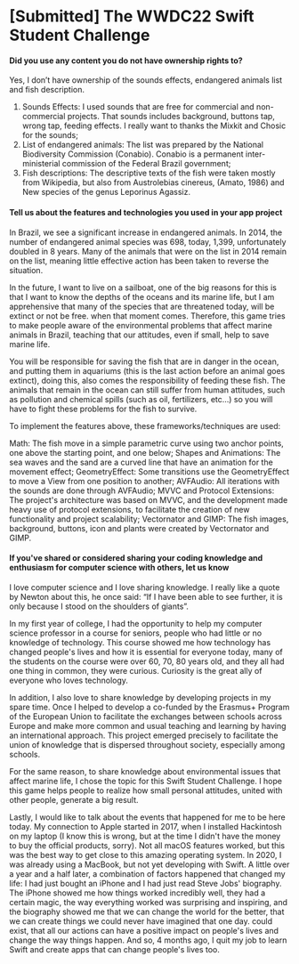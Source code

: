 # [Submitted] The WWDC22 Swift Student Challenge

#### Did you use any content you do not have ownership rights to?

Yes, I don’t have ownership of the sounds effects, endangered animals list and fish description.

1. Sounds Effects: I used sounds that are free for commercial and non-commercial projects. That sounds includes background, buttons tap, wrong tap, feeding effects. I really want to thanks the Mixkit and Chosic for the sounds;
2. List of endangered animals: The list was prepared by the National Biodiversity Commission (Conabio). Conabio is a permanent inter-ministerial commission of the Federal Brazil government;
3. Fish descriptions: The descriptive texts of the fish were taken mostly from Wikipedia, but also from Austrolebias cinereus, (Amato, 1986) and New species of the genus Leporinus Agassiz.

#### Tell us about the features and technologies you used in your app project

In Brazil, we see a significant increase in endangered animals. In 2014, the number of endangered animal species was 698, today, 1,399, unfortunately doubled in 8 years. Many of the animals that were on the list in 2014 remain on the list, meaning little effective action has been taken to reverse the situation.

In the future, I want to live on a sailboat, one of the big reasons for this is that I want to know the depths of the oceans and its marine life, but I am apprehensive that many of the species that are threatened today, will be extinct or not be free. when that moment comes. Therefore, this game tries to make people aware of the environmental problems that affect marine animals in Brazil, teaching that our attitudes, even if small, help to save marine life.

You will be responsible for saving the fish that are in danger in the ocean, and putting them in aquariums (this is the last action before an animal goes extinct), doing this, also comes the responsibility of feeding these fish. The animals that remain in the ocean can still suffer from human attitudes, such as pollution and chemical spills (such as oil, fertilizers, etc…) so you will have to fight these problems for the fish to survive.

To implement the features above, these frameworks/techniques are used:

Math: The fish move in a simple parametric curve using two anchor points, one above the starting point, and one below;
Shapes and Animations: The sea waves and the sand are a curved line that have an animation for the movement effect;
GeometryEffect: Some transitions use the GeometryEffect to move a View from one position to another;
AVFAudio: All iterations with the sounds are done through AVFAudio;
MVVC and Protocol Extensions: The project's architecture was based on MVVC, and the development made heavy use of protocol extensions, to facilitate the creation of new functionality and project scalability;
Vectornator and GIMP: The fish images, background, buttons, icon and plants were created by Vectornator and GIMP.

#### If you've shared or considered sharing your coding knowledge and enthusiasm for computer science with others, let us know

I love computer science and I love sharing knowledge. I really like a quote by Newton about this, he once said: “If I have been able to see further, it is only because I stood on the shoulders of giants”.

In my first year of college, I had the opportunity to help my computer science professor in a course for seniors, people who had little or no knowledge of technology. This course showed me how technology has changed people's lives and how it is essential for everyone today, many of the students on the course were over 60, 70, 80 years old, and they all had one thing in common, they were curious. Curiosity is the great ally of everyone who loves technology.

In addition, I also love to share knowledge by developing projects in my spare time. Once I helped to develop a co-funded by the Erasmus+ Program of the European Union to facilitate the exchanges between schools across Europe and make more common and usual teaching and learning by having an international approach. This project emerged precisely to facilitate the union of knowledge that is dispersed throughout society, especially among schools.

For the same reason, to share knowledge about environmental issues that affect marine life, I chose the topic for this Swift Student Challenge. I hope this game helps people to realize how small personal attitudes, united with other people, generate a big result.

Lastly, I would like to talk about the events that happened for me to be here today. My connection to Apple started in 2017, when I installed Hackintosh on my laptop (I know this is wrong, but at the time I didn't have the money to buy the official products, sorry). Not all macOS features worked, but this was the best way to get close to this amazing operating system. In 2020, I was already using a MacBook, but not yet developing with Swift. A little over a year and a half later, a combination of factors happened that changed my life: I had just bought an iPhone and I had just read Steve Jobs' biography. The iPhone showed me how things worked incredibly well, they had a certain magic, the way everything worked was surprising and inspiring, and the biography showed me that we can change the world for the better, that we can create things we could never have imagined that one day. could exist, that all our actions can have a positive impact on people's lives and change the way things happen. And so, 4 months ago, I quit my job to learn Swift and create apps that can change people's lives too.
